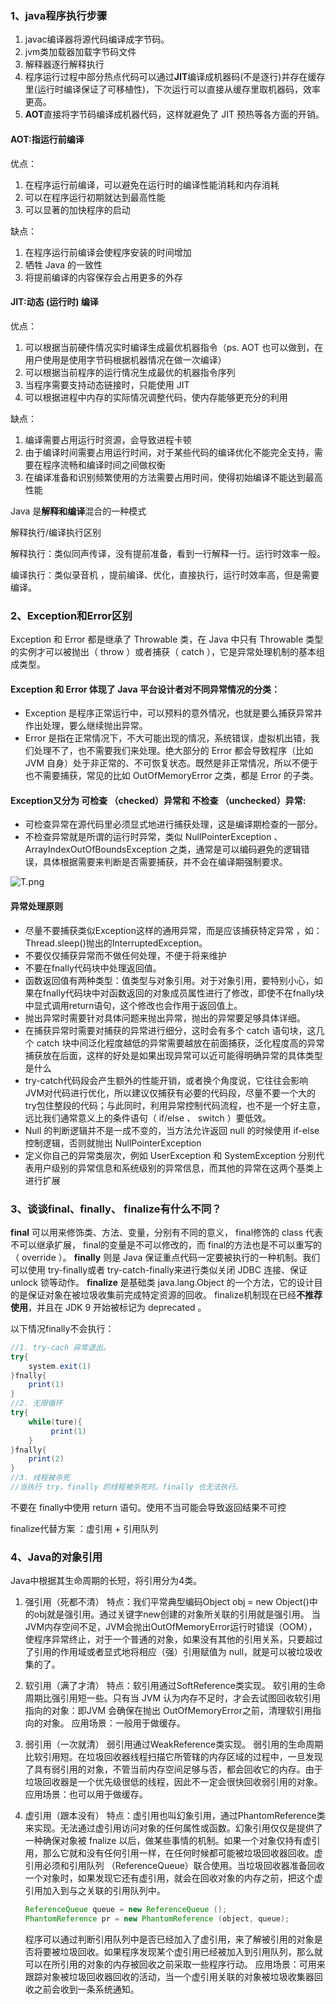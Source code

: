 ### 1、java程序执行步骤

1. javac编译器将源代码编译成字节码。
2. jvm类加载器加载字节码文件
3. 解释器逐行解释执行
4. 程序运行过程中部分热点代码可以通过**JIT**编译成机器码(不是逐行)并存在缓存里(运行时编译保证了可移植性)，下次运行可以直接从缓存里取机器码，效率更高。
5. **AOT**直接将字节码编译成机器代码，这样就避免了 JIT 预热等各方面的开销。

#### AOT:指运行前编译

优点：

1. 在程序运行前编译，可以避免在运行时的编译性能消耗和内存消耗
2. 可以在程序运行初期就达到最高性能
3. 可以显著的加快程序的启动

缺点：

1. 在程序运行前编译会使程序安装的时间增加
2. 牺牲 Java 的一致性
3. 将提前编译的内容保存会占用更多的外存

#### JIT:动态 (运行时) 编译

优点：

1. 可以根据当前硬件情况实时编译生成最优机器指令（ps. AOT 也可以做到，在用户使用是使用字节码根据机器情况在做一次编译）
2. 可以根据当前程序的运行情况生成最优的机器指令序列
3. 当程序需要支持动态链接时，只能使用 JIT
4. 可以根据进程中内存的实际情况调整代码，使内存能够更充分的利用

缺点：

1. 编译需要占用运行时资源，会导致进程卡顿
2. 由于编译时间需要占用运行时间，对于某些代码的编译优化不能完全支持，需要在程序流畅和编译时间之间做权衡
3. 在编译准备和识别频繁使用的方法需要占用时间，使得初始编译不能达到最高性能

Java 是**解释和编译**混合的一种模式

解释执行/编译执行区别

解释执行：类似同声传译，没有提前准备，看到一行解释一行。运行时效率一般。

编译执行：类似录音机 ，提前编译、优化，直接执行，运行时效率高，但是需要编译。

### 2、Exception和Error区别

Exception 和 Error 都是继承了 Throwable 类，在 Java 中只有 Throwable 类型的实例才可以被抛出（ throw ）或者捕获（ catch ），它是异常处理机制的基本组成类型。

#### Exception 和 Error 体现了 Java 平台设计者对不同异常情况的分类：

- Exception 是程序正常运行中，可以预料的意外情况，也就是要么捕获异常并作出处理，要么继续抛出异常。
- Error 是指在正常情况下，不大可能出现的情况，系统错误，虚拟机出错，我们处理不了，也不需要我们来处理。绝大部分的 Error 都会导致程序（比如 JVM 自身）处于非正常的、不可恢复状态。既然是非正常情况，所以不便于也不需要捕获，常见的比如 OutOfMemoryError 之类，都是 Error 的子类。

#### Exception又分为 可检查 （checked）异常和 不检查 （unchecked）异常:

- 可检查异常在源代码里必须显式地进行捕获处理，这是编译期检查的一部分。
- 不检查异常就是所谓的运行时异常，类似 NullPointerException 、 ArrayIndexOutOfBoundsException 之类，通常是可以编码避免的逻辑错误，具体根据需要来判断是否需要捕获，并不会在编译期强制要求。

![T.png](https://i.loli.net/2019/07/18/5d3045ebd844550122.png)

#### 异常处理原则

- 尽量不要捕获类似Exception这样的通用异常，而是应该捕获特定异常 ，如：Thread.sleep()抛出的InterruptedException。
- 不要仅仅捕获异常而不做任何处理，不便于将来维护
- 不要在fnally代码块中处理返回值。
- 函数返回值有两种类型：值类型与对象引用。对于对象引用，要特别小心，如果在fnally代码块中对函数返回的对象成员属性进行了修改，即使不在fnally块中显式调用return语句，这个修改也会作用于返回值上。
- 抛出异常时需要针对具体问题来抛出异常，抛出的异常要足够具体详细。
- 在捕获异常时需要对捕获的异常进行细分，这时会有多个 catch 语句块，这几个 catch 块中间泛化程度越低的异常需要越放在前面捕获，泛化程度高的异常捕获放在后面，这样的好处是如果出现异常可以近可能得明确异常的具体类型是什么
- try-catch代码段会产生额外的性能开销，或者换个角度说，它往往会影响JVM对代码进行优化，所以建议仅捕获有必要的代码段，尽量不要一个大的try包住整段的代码；与此同时，利用异常控制代码流程，也不是一个好主意，远比我们通常意义上的条件语句（ if/else 、 switch ）要低效。
- Null 的判断逻辑并不是一成不变的，当方法允许返回 null 的时候使用 if-else 控制逻辑，否则就抛出 NullPointerException
- 定义你自己的异常类层次，例如 UserException 和 SystemException 分别代表用户级别的异常信息和系统级别的异常信息，而其他的异常在这两个基类上进行扩展

### 3、谈谈final、finally、 finalize有什么不同？

**final** 可以用来修饰类、方法、变量，分别有不同的意义， final修饰的 class 代表不可以继承扩展， final的变量是不可以修改的，而 final的方法也是不可以重写的（ override ）。
**finally** 则是 Java 保证重点代码一定要被执行的一种机制。我们可以使用 try-finally或者 try-catch-finally来进行类似关闭 JDBC 连接、保证 unlock 锁等动作。
**finalize** 是基础类 java.lang.Object 的一个方法，它的设计目的是保证对象在被垃圾收集前完成特定资源的回收。 finalize机制现在已经**不推荐使用**，并且在 JDK 9 开始被标记为 deprecated 。

以下情况finally不会执行：

```java
//1. try-cach 异常退出。
try{
    system.exit(1)
}fnally{
	print(1)
}
//2. 无限循环
try{
    while(ture){
   		 print(1)
    }
}fnally{
	print(2)	
}
//3. 线程被杀死
//当执行 try，finally 的线程被杀死时。finally 也无法执行。

```

不要在 finally中使用 return 语句。使用不当可能会导致返回结果不可控

finalize代替方案 ：虚引用 + 引用队列

### 4、Java的对象引用

Java中根据其生命周期的长短，将引用分为4类。

1. 强引用（死都不清）
    特点：我们平常典型编码Object obj = new Object()中的obj就是强引用。通过关键字new创建的对象所关联的引用就是强引用。 当JVM内存空间不足，JVM会抛出OutOfMemoryError运行时错误（OOM），使程序异常终止，对于一个普通的对象，如果没有其他的引用关系，只要超过了引用的作用域或者显式地将相应（强）引用赋值为 null，就是可以被垃圾收集的了。

2.  软引用（满了才清）
    特点：软引用通过SoftReference类实现。 软引用的生命周期比强引用短一些。只有当 JVM 认为内存不足时，才会去试图回收软引用指向的对象：即JVM 会确保在抛出 OutOfMemoryError之前，清理软引用指向的对象。
    应用场景：一般用于做缓存。

3. 弱引用（一次就清）
    弱引用通过WeakReference类实现。 弱引用的生命周期比软引用短。在垃圾回收器线程扫描它所管辖的内存区域的过程中，一旦发现了具有弱引用的对象，不管当前内存空间足够与否，都会回收它的内存。由于垃圾回收器是一个优先级很低的线程，因此不一定会很快回收弱引用的对象。
    应用场景：也可以用于做缓存。

4.  虚引用（跟本没有）
    特点：虚引用也叫幻象引用，通过PhantomReference类来实现。无法通过虚引用访问对象的任何属性或函数。幻象引用仅仅是提供了一种确保对象被 fnalize 以后，做某些事情的机制。如果一个对象仅持有虚引用，那么它就和没有任何引用一样，在任何时候都可能被垃圾回收器回收。虚引用必须和引用队列 （ReferenceQueue）联合使用。当垃圾回收器准备回收一个对象时，如果发现它还有虚引用，就会在回收对象的内存之前，把这个虚引用加入到与之关联的引用队列中。

    ```java
    ReferenceQueue queue = new ReferenceQueue ();
    PhantomReference pr = new PhantomReference (object, queue);
    ```

    程序可以通过判断引用队列中是否已经加入了虚引用，来了解被引用的对象是否将要被垃圾回收。如果程序发现某个虚引用已经被加入到引用队列，那么就可以在所引用的对象的内存被回收之前采取一些程序行动。
    应用场景：可用来跟踪对象被垃圾回收器回收的活动，当一个虚引用关联的对象被垃圾收集器回收之前会收到一条系统通知。